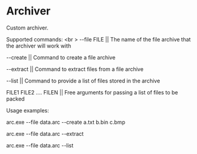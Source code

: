 # Archiver


Custom archiver. 

Supported commands:
<br \>
  --file FILE             || The name of the file archive that the archiver will work with
  
  --create                || Command to create a file archive
  
  --extract               || Command to extract files from a file archive
  
  --list                  || Command to provide a list of files stored in the archive
  
  FILE1 FILE2 .... FILEN  || Free arguments for passing a list of files to be packed

  Usage examples:
  
  arc.exe --file data.arc --create a.txt b.bin c.bmp
  
  arc.exe --file data.arc --extract
  
  arc.exe --file data.arc --list
